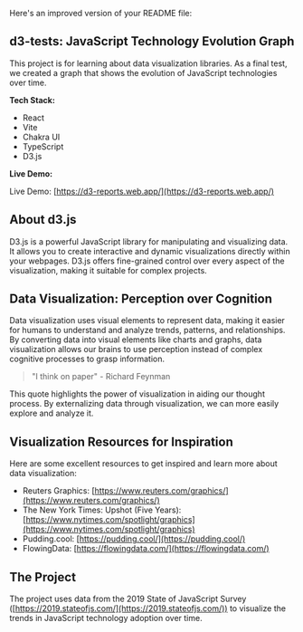 Here's an improved version of your README file:

## d3-tests: JavaScript Technology Evolution Graph

This project is for learning about data visualization libraries. As a final test, we created a graph that shows the evolution of JavaScript technologies over time.

**Tech Stack:**

* React
* Vite
* Chakra UI
* TypeScript
* D3.js

**Live Demo:**

Live Demo: [https://d3-reports.web.app/](https://d3-reports.web.app/)
## About d3.js

D3.js is a powerful JavaScript library for manipulating and visualizing data. It allows you to create interactive and dynamic visualizations directly within your webpages. D3.js offers fine-grained control over every aspect of the visualization, making it suitable for complex projects.

## Data Visualization: Perception over Cognition

Data visualization uses visual elements to represent data, making it easier for humans to understand and analyze trends, patterns, and relationships. By converting data into visual elements like charts and graphs, data visualization allows our brains to use perception instead of complex cognitive processes to grasp information.

> "I think on paper" - Richard Feynman

This quote highlights the power of visualization in aiding our thought process. By externalizing data through visualization, we can more easily explore and analyze it.

## Visualization Resources for Inspiration

Here are some excellent resources to get inspired and learn more about data visualization:

* Reuters Graphics: [https://www.reuters.com/graphics/](https://www.reuters.com/graphics/)
* The New York Times: Upshot (Five Years): [https://www.nytimes.com/spotlight/graphics](https://www.nytimes.com/spotlight/graphics)
* Pudding.cool: [https://pudding.cool/](https://pudding.cool/)
* FlowingData: [https://flowingdata.com/](https://flowingdata.com/)

## The Project

The project uses data from the 2019 State of JavaScript Survey ([https://2019.stateofjs.com/](https://2019.stateofjs.com/)) to visualize the trends in JavaScript technology adoption over time.

